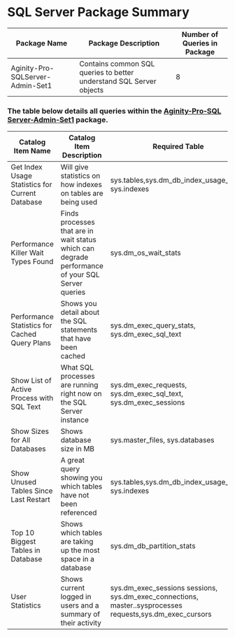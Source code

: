 # SQL Server Package Summary

|Package Name| Package Description| Number of Queries in Package|
|------------|--------------------|-----------------------------|
|Aginity-Pro-SQLServer-Admin-Set1 |Contains common SQL queries to better understand SQL Server objects   | 8  |




### The table below details all queries within the [Aginity-Pro-SQL Server-Admin-Set1](https://github.com/aginity/SQL-Server/blob/master/Administrative%20Query%20Packages/Aginity-Pro-SQLServer-Admin-Set1.aginitypkg) package.

|Catalog Item Name               |Catalog Item Description            | Required Table     |
|--------------------------|------------------------------------|--------------------|
|Get Index Usage Statistics for Current Database   | Will give statistics on how indexes on tables are being used    |sys.tables,sys.dm_db_index_usage_stats, sys.indexes   |
|Performance Killer Wait Types Found   | Finds processes that are in wait status which can degrade performance of your SQL Server queries  | sys.dm_os_wait_stats   |
|Performance Statistics for Cached Query Plans   | Shows you detail about the SQL statements that have been cached  | sys.dm_exec_query_stats, sys.dm_exec_sql_text  |
|Show List of Active Process with SQL Text   | What SQL processes are running right now on the SQL Server instance  | sys.dm_exec_requests, sys.dm_exec_sql_text, sys.dm_exec_sessions   |
|Show Sizes for All Databases   | Shows database size in MB  |  sys.master_files, sys.databases |
|Show Unused Tables Since Last Restart   | A great query showing you which tables have not been referenced   |  sys.tables,sys.dm_db_index_usage_stats, sys.indexes  |
|Top 10 Biggest Tables in Database   | Shows which tables are taking up the most space in a database   | sys.dm_db_partition_stats   |
|User Statistics   |Shows current logged in users and a summary of their activity   |sys.dm_exec_sessions sessions, sys.dm_exec_connections, master..sysprocesses requests,sys.dm_exec_cursors   |

